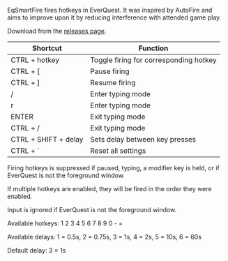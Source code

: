 EqSmartFire fires hotkeys in EverQuest. It was inspired by AutoFire and aims to improve upon it by reducing 
interference with attended game play.

Download from the [releases page](https://github.com/grantoverby/EqSmartFire/releases/latest).

| Shortcut               | Function                               |
|------------------------|----------------------------------------|
| CTRL + hotkey          | Toggle firing for corresponding hotkey |
| CTRL + [               | Pause firing                           |
| CTRL + ]               | Resume firing                          |
| /                      | Enter typing mode                      |
| r                      | Enter typing mode                      |
| ENTER                  | Exit typing mode                       |
| CTRL + /               | Exit typing mode                       |
| CTRL + SHIFT + delay   | Sets delay between key presses         |
| CTRL + `               | Reset all settings                     |

Firing hotkeys is suppressed if paused, typing, a modifier key is held, or if EverQuest is not the foreground window.

If multiple hotkeys are enabled, they will be fired in the order they were enabled.

Input is ignored if EverQuest is not the foreground window.

Available hotkeys: 1 2 3 4 5 6 7 8 9 0 - =

Available delays: 1 = 0.5s, 2 = 0.75s, 3 = 1s, 4 = 2s, 5 = 10s, 6 = 60s

Default delay: 3 = 1s
